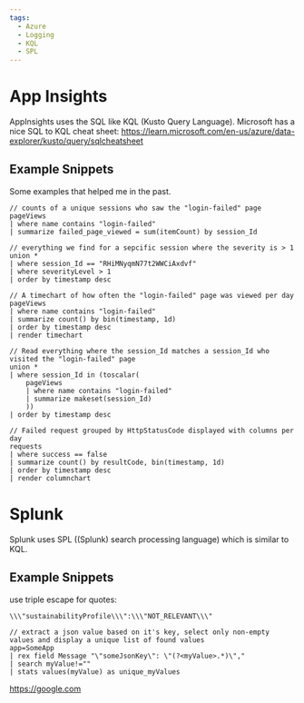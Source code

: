 ```yaml
---
tags:
  - Azure
  - Logging
  - KQL
  - SPL
---
```


# App Insights

AppInsights uses the SQL like KQL (Kusto Query Language). Microsoft has a nice SQL to KQL cheat sheet: https://learn.microsoft.com/en-us/azure/data-explorer/kusto/query/sqlcheatsheet

## Example Snippets

Some examples that helped me in the past.

```kusto
// counts of a unique sessions who saw the "login-failed" page
pageViews 
| where name contains "login-failed"
| summarize failed_page_viewed = sum(itemCount) by session_Id
```

```kusto
// everything we find for a sepcific session where the severity is > 1
union *
| where session_Id == "RHiMNyqmN77t2WWCiAxdvf"
| where severityLevel > 1
| order by timestamp desc 
```

```kusto
// A timechart of how often the "login-failed" page was viewed per day
pageViews 
| where name contains "login-failed"
| summarize count() by bin(timestamp, 1d) 
| order by timestamp desc 
| render timechart  
```

```kusto
// Read everything where the session_Id matches a session_Id who visited the "login-failed" page
union *
| where session_Id in (toscalar(
    pageViews
    | where name contains "login-failed"
    | summarize makeset(session_Id)
    ))
| order by timestamp desc 
```

```kusto
// Failed request grouped by HttpStatusCode displayed with columns per day
requests
| where success == false
| summarize count() by resultCode, bin(timestamp, 1d) 
| order by timestamp desc 
| render columnchart  
```  

# Splunk

Splunk uses SPL ((Splunk) search processing language) which is similar to KQL. 

## Example Snippets

use triple escape for quotes:
```splunk-spl
\\\"sustainabilityProfile\\\":\\\"NOT_RELEVANT\\\"
```

```splunk-spl
// extract a json value based on it's key, select only non-empty values and display a unique list of found values
app=SomeApp
| rex field Message "\"someJsonKey\": \"(?<myValue>.*)\","
| search myValue!=""
| stats values(myValue) as unique_myValues
```

https://google.com